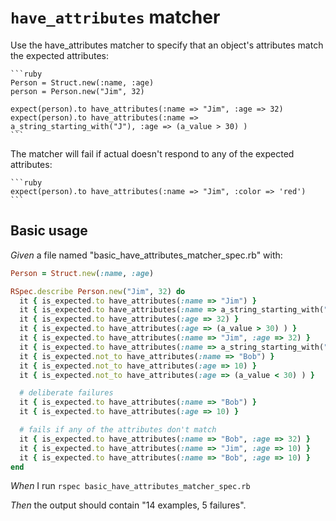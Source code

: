 # `have_attributes` matcher

Use the have_attributes matcher to specify that an object's attributes match the expected attributes:

    ```ruby
    Person = Struct.new(:name, :age)
    person = Person.new("Jim", 32)

    expect(person).to have_attributes(:name => "Jim", :age => 32)
    expect(person).to have_attributes(:name => a_string_starting_with("J"), :age => (a_value > 30) )
    ```

  The matcher will fail if actual doesn't respond to any of the expected attributes:

    ```ruby
    expect(person).to have_attributes(:name => "Jim", :color => 'red')
    ```

## Basic usage

_Given_ a file named "basic_have_attributes_matcher_spec.rb" with:

```ruby
Person = Struct.new(:name, :age)

RSpec.describe Person.new("Jim", 32) do
  it { is_expected.to have_attributes(:name => "Jim") }
  it { is_expected.to have_attributes(:name => a_string_starting_with("J") ) }
  it { is_expected.to have_attributes(:age => 32) }
  it { is_expected.to have_attributes(:age => (a_value > 30) ) }
  it { is_expected.to have_attributes(:name => "Jim", :age => 32) }
  it { is_expected.to have_attributes(:name => a_string_starting_with("J"), :age => (a_value > 30) ) }
  it { is_expected.not_to have_attributes(:name => "Bob") }
  it { is_expected.not_to have_attributes(:age => 10) }
  it { is_expected.not_to have_attributes(:age => (a_value < 30) ) }

  # deliberate failures
  it { is_expected.to have_attributes(:name => "Bob") }
  it { is_expected.to have_attributes(:age => 10) }

  # fails if any of the attributes don't match
  it { is_expected.to have_attributes(:name => "Bob", :age => 32) }
  it { is_expected.to have_attributes(:name => "Jim", :age => 10) }
  it { is_expected.to have_attributes(:name => "Bob", :age => 10) }
end
```

_When_ I run `rspec basic_have_attributes_matcher_spec.rb`

_Then_ the output should contain "14 examples, 5 failures".

